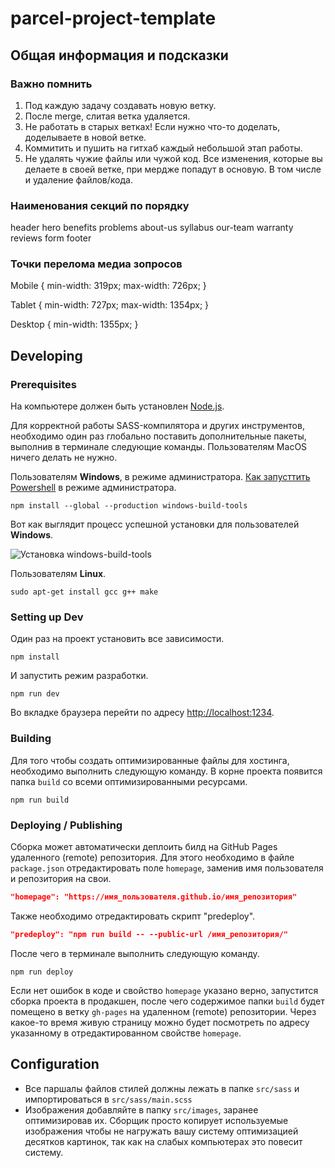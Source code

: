 # parcel-project-template

## Общая информация и подсказки

### Важно помнить

1. Под каждую задачу создавать новую ветку.
2. После merge, слитая ветка удаляется.
3. Не работать в старых ветках! Если нужно что-то доделать, доделываете в новой
   ветке.
4. Коммитить и пушить на гитхаб каждый небольшой этап работы.
5. Не удалять чужие файлы или чужой код. Все изменения, которые вы делаете в
   своей ветке, при мердже попадут в основую. В том числе и удаление
   файлов/кода.

### Наименования секций по порядку

header hero benefits problems about-us syllabus our-team warranty reviews form
footer

### Точки перелома медиа зопросов

Mobile { min-width: 319px; max-width: 726px; }

Tablet { min-width: 727px; max-width: 1354px; }

Desktop { min-width: 1355px; }

## Developing

### Prerequisites

На компьютере должен быть установлен [Node.js](https://nodejs.org/en/).

Для корректной работы SASS-компилятора и других инструментов, необходимо один
раз глобально поставить дополнительные пакеты, выполнив в терминале следующие
команды. Пользователям MacOS ничего делать не нужно.

Пользователям **Windows**, в режиме администратора.
[Как запусттить Powershell](https://youtu.be/p2tFnxcymwk) в режиме
администратора.

```shell
npm install --global --production windows-build-tools
```

Вот как выглядит процесс успешной установки для пользователей **Windows**.

![Установка windows-build-tools](https://user-images.githubusercontent.com/1426799/45007904-bde9f280-afb4-11e8-8a35-c77dffaffa2a.gif)

Пользователям **Linux**.

```shell
sudo apt-get install gcc g++ make
```

### Setting up Dev

Один раз на проект установить все зависимости.

```shell
npm install
```

И запустить режим разработки.

```shell
npm run dev
```

Во вкладке браузера перейти по адресу
[http://localhost:1234](http://localhost:1234).

### Building

Для того чтобы создать оптимизированные файлы для хостинга, необходимо выполнить
следующую команду. В корне проекта появится папка `build` со всеми
оптимизированными ресурсами.

```shell
npm run build
```

### Deploying / Publishing

Сборка может автоматически деплоить билд на GitHub Pages удаленного (remote)
репозитория. Для этого необходимо в файле `package.json` отредактировать поле
`homepage`, заменив имя пользователя и репозитория на свои.

```json
"homepage": "https://имя_пользователя.github.io/имя_репозитория"
```

Также необходимо отредактировать скрипт "predeploy".

```json
"predeploy": "npm run build -- --public-url /имя_репозитория/"
```

После чего в терминале выполнить следующую команду.

```shell
npm run deploy
```

Если нет ошибок в коде и свойство `homepage` указано верно, запустится сборка
проекта в продакшен, после чего содержимое папки `build` будет помещено в ветку
`gh-pages` на удаленном (remote) репозитории. Через какое-то время живую
страницу можно будет посмотреть по адресу указанному в отредактированном
свойстве `homepage`.

## Configuration

- Все паршалы файлов стилей должны лежать в папке `src/sass` и импортироваться в
  `src/sass/main.scss`
- Изображения добавляйте в папку `src/images`, заранее оптимизировав их. Сборщик
  просто копирует используемые изображения чтобы не нагружать вашу систему
  оптимизацией десятков картинок, так как на слабых компьютерах это повесит
  систему.
